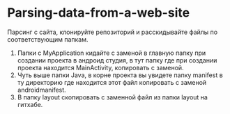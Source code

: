 # Parsing-data-from-a-web-site

Парсинг с сайта, клонируйте репозиторий и расскидывайте файлы по соответствующим папкам. 

 1. Папки с MyApplication кидайте с заменой в главную папку при создании проекта в андроид студия, в тут папку где при создании проекта находится MainActivity, копировать с заменой.
 2. Чуть выше папки Java, в корне проекта вы увидете папку manifest в ту директорию где находится этот файл копировать с заменой androidmanifest.
 3. В папку layout скопировать с заменной файл из папки layout на гитхабе.

